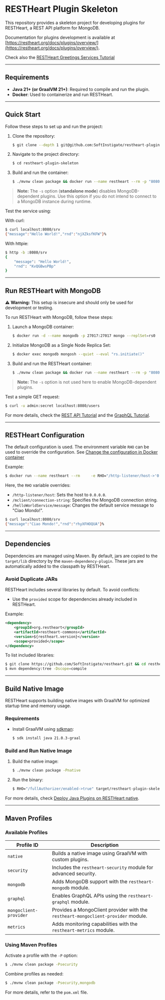 # RESTHeart Plugin Skeleton

This repository provides a skeleton project for developing plugins for RESTHeart, a REST API platform for MongoDB.

Documentation for plugins development is available at [https://restheart.org/docs/plugins/overview/](https://restheart.org/docs/plugins/overview/).

Check also the [RESTHeart Greetings Services Tutorial](https://restheart.org/docs/plugins/tutorial)

---

## Requirements

- **Java 21+ (or GraalVM 21+)**: Required to compile and run the plugin.
- **Docker**: Used to containerize and run RESTHeart.

---

## Quick Start

Follow these steps to set up and run the project:

1. Clone the repository:
   ```bash
   $ git clone --depth 1 git@github.com:SoftInstigate/restheart-plugin-skeleton.git
   ```
2. Navigate to the project directory:
   ```bash
   $ cd restheart-plugin-skeleton
   ```
3. Build and run the container:
   ```bash
   $ ./mvnw clean package && docker run --name restheart --rm -p "8080:8080" -v ./target:/opt/restheart/plugins/custom softinstigate/restheart -s
   ```

> **Note:** The `-s` option (**standalone mode**) disables MongoDB-dependent plugins. Use this option if you do not intend to connect to a MongoDB instance during runtime.

Test the service using:

With curl:
```bash
$ curl localhost:8080/srv
{"message":"Hello World!","rnd":"njXZksfKFW"}%
```

With httpie:
```bash
$ http -b :8080/srv
{
    "message": "Hello World!",
    "rnd": "KvQGBwsPBp"
}
```

---

## Run RESTHeart with MongoDB

⚠️ **Warning:** This setup is insecure and should only be used for development or testing.

To run RESTHeart with MongoDB, follow these steps:

1. Launch a MongoDB container:
   ```bash
   $ docker run -d --name mongodb -p 27017:27017 mongo --replSet=rs0
   ```
2. Initialize MongoDB as a Single Node Replica Set:
   ```bash
   $ docker exec mongodb mongosh --quiet --eval "rs.initiate()"
   ```
3. Build and run the RESTHeart container:
   ```bash
   $ ./mvnw clean package && docker run --name restheart --rm -p "8080:8080" -v ./target:/opt/restheart/plugins/custom softinstigate/restheart
   ```

> **Note:** The `-s` option is not used here to enable MongoDB-dependent plugins.

Test a simple GET request:
```bash
$ curl -u admin:secret localhost:8080/users
```

For more details, check the [REST API Tutorial](https://restheart.org/docs/mongodb-rest/tutorial) and the [GraphQL Tutorial](https://restheart.org/docs/mongodb-graphql/tutorial).

---

## RESTHeart Configuration

The default configuration is used. The environment variable `RHO` can be used to override the configuration. See [Change the configuration in Docker container](https://restheart.org/docs/configuration#change-the-configuration-in-docker-container)

Example:
```bash
$ docker run --name restheart --rm     -e RHO="/http-listener/host->'0.0.0.0';/mclient/connection-string->'mongodb://host.docker.internal';/helloWorldService/message->'Ciao Mondo!'"     -p "8080:8080"     -v ./target:/opt/restheart/plugins/custom     softinstigate/restheart -s
```

Here, the `RHO` variable overrides:
- `/http-listener/host`: Sets the host to `0.0.0.0`.
- `/mclient/connection-string`: Specifies the MongoDB connection string.
- `/helloWorldService/message`: Changes the default service message to "Ciao Mondo!".

```bash
$ curl localhost:8080/srv
{"message":"Ciao Mondo!","rnd":"rhyXFHOQUA"}%
```

---

## Dependencies

Dependencies are managed using Maven. By default, jars are copied to the `target/lib` directory by the `maven-dependency-plugin`. These jars are automatically added to the classpath by RESTHeart.

### Avoid Duplicate JARs

RESTHeart includes several libraries by default. To avoid conflicts:
- Use the `provided` scope for dependencies already included in RESTHeart.

Example:
```xml
<dependency>
    <groupId>org.restheart</groupId>
    <artifactId>restheart-commons</artifactId>
    <version>${restheart.version}</version>
    <scope>provided</scope>
</dependency>
```

To list included libraries:
```bash
$ git clone https://github.com/SoftInstigate/restheart.git && cd restheart
$ mvn dependency:tree -Dscope=compile
```

---

## Build Native Image

RESTHeart supports building native images with GraalVM for optimized startup time and memory usage.

### Requirements
- Install GraalVM using [sdkman](https://sdkman.io/):
  ```bash
  $ sdk install java 21.0.3-graal
  ```

### Build and Run Native Image

1. Build the native image:
   ```bash
   $ ./mvnw clean package -Pnative
   ```
2. Run the binary:
   ```bash
   $ RHO="/fullAuthorizer/enabled->true" target/restheart-plugin-skeleton
   ```

For more details, check [Deploy Java Plugins on RESTHeart native](https://restheart.org/docs/plugins/deploy#deploy-java-plugins-on-restheart-native).

---

## Maven Profiles

### Available Profiles

| Profile ID             | Description                                                                       |
| ---------------------- | --------------------------------------------------------------------------------- |
| `native`               | Builds a native image using GraalVM with custom plugins.                          |
| `security`             | Includes the `restheart-security` module for advanced security.                   |
| `mongodb`              | Adds MongoDB support with the `restheart-mongodb` module.                         |
| `graphql`              | Enables GraphQL APIs using the `restheart-graphql` module.                        |
| `mongoclient-provider` | Provides a MongoClient provider with the `restheart-mongoclient-provider` module. |
| `metrics`              | Adds monitoring capabilities with the `restheart-metrics` module.                 |

### Using Maven Profiles

Activate a profile with the `-P` option:
```bash
$ ./mvnw clean package -Psecurity
```

Combine profiles as needed:
```bash
$ ./mvnw clean package -Psecurity,mongodb
```

For more details, refer to the `pom.xml` file.

